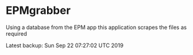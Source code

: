# EPMgrabber
Using a database from the EPM app this application scrapes the files as required


Latest backup: Sun Sep 22 07:27:02 UTC 2019
